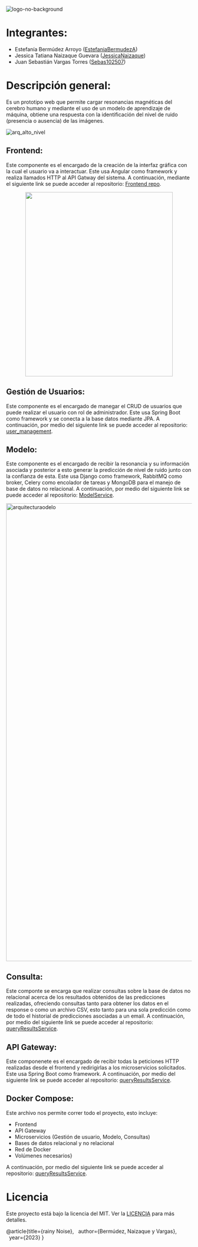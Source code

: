 ![logo-no-background](https://github.com/Proyecto-de-Grado-Brainy-Noise/.github/assets/78034097/2da46487-16de-45d4-a66d-14f4f95f0581)

# Integrantes:
 - Estefanía Bermúdez Arroyo ([EstefaniaBermudezA](https://github.com/EstefaniaBermudezA))
 - Jessica Tatiana Naizaque Guevara ([JessicaNaizaque](https://github.com/JessicaNaizaque))
 - Juan Sebastián Vargas Torres ([Sebas102507](https://github.com/Sebas102507))

# Descripción general:

Es un prototipo web que permite cargar resonancias magnéticas del cerebro humano y mediante el uso de un modelo de aprendizaje de máquina, obtiene una respuesta con la identificación del nivel de ruido (presencia o ausencia) de las imágenes. 

![arq_alto_nivel](https://github.com/Proyecto-de-Grado-Brainy-Noise/.github/assets/78034097/0a5e71b0-e366-4ed5-9801-b24701794fd3)

## Frontend:

Este componente es el encargado de la creación de la interfaz gráfica con la cual el usuario va a interactuar. Este usa Angular como framework y realiza llamados HTTP al API Gatway del sistema. A continuación, mediante el siguiente link se puede acceder al repositorio: [Frontend repo](https://github.com/Proyecto-de-Grado-Brainy-Noise/Frontend).

<p align="center">
  <img src="https://github.com/Proyecto-de-Grado-Brainy-Noise/.github/assets/78034097/8a7fe392-81ba-401a-9914-1988e2fcc359" width="400" height="500" />
</p>

## Gestión de Usuarios:

Este componente es el encargado de manegar el CRUD de usuarios que puede realizar el usuario con rol de administrador. Este usa Spring Boot como framework y se conecta a la base datos mediante JPA. A continuación, por medio del siguiente link se puede acceder al repositorio: [user_management](https://github.com/Proyecto-de-Grado-Brainy-Noise/user_management).

## Modelo:

Este componente es el encargado de recibir la resonancia y su información asociada y posterior a esto generar la predicción de nivel de ruido junto con la confianza de esta. Este usa Django como framework, RabbitMQ como broker, Celery como encolador de tareas y MongoDB para el manejo de base de datos no relacional. A continuación, por medio del siguiente link se puede acceder al repositorio: [ModelService](https://github.com/Proyecto-de-Grado-Brainy-Noise/modelService).

<img width="1242" alt="arquitecturaodelo" src="https://github.com/Proyecto-de-Grado-Brainy-Noise/.github/assets/78034097/f2e4ce86-0e33-4ff1-9637-203f26258b6e">

## Consulta:

Este componte se encarga que realizar consultas sobre la base de datos no relacional acerca de los resultados obtenidos de las predicciones realizadas, ofreciendo consultas tanto para obtener los datos en el response o como un archivo CSV, esto tanto para una sola predicción como de todo el historial de predicciones asociadas a un email. A continuación, por medio del siguiente link se puede acceder al repositorio: [queryResultsService](https://github.com/Proyecto-de-Grado-Brainy-Noise/queryResultsService).

## API Gateway: 

Este componenete es el encargado de recibir todas la peticiones HTTP realizadas desde el frontend y redirigirlas a los microservicios solicitados. Este usa Spring Boot como framework. A continuación, por medio del siguiente link se puede acceder al repositorio: [queryResultsService](https://github.com/Proyecto-de-Grado-Brainy-Noise/api_gateway).

## Docker Compose:

Este archivo nos permite correr todo el proyecto, esto incluye:

- Frontend
- API Gateway
- Microservicios (Gestión de usuario, Modelo, Consultas)
- Bases de datos relacional y no relacional
- Red de Docker
- Volúmenes necesarios}

A continuación, por medio del siguiente link se puede acceder al repositorio: [queryResultsService](https://github.com/Proyecto-de-Grado-Brainy-Noise/docker-compose).


# Licencia

Este proyecto está bajo la licencia del MIT. Ver la [LICENCIA](https://github.com/git/git-scm.com/blob/main/MIT-LICENSE.txt) para más detalles.

@article{title={rainy Noise},
  author={Bermúdez, Naizaque y Vargas},
  year={2023}
}
